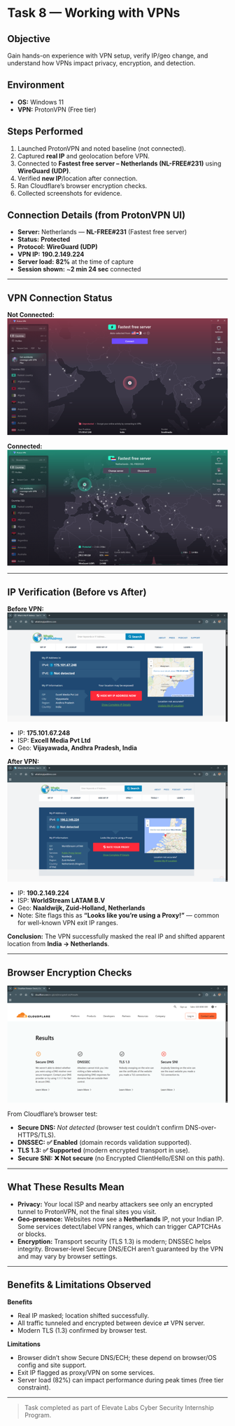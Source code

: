 # Task 8 — Working with VPNs

## Objective
Gain hands-on experience with VPN setup, verify IP/geo change, and understand how VPNs impact privacy, encryption, and detection.

## Environment
- **OS:** Windows 11  
- **VPN:** ProtonVPN (Free tier)

## Steps Performed
1. Launched ProtonVPN and noted baseline (not connected).  
2. Captured **real IP** and geolocation before VPN.  
3. Connected to **Fastest free server – Netherlands (NL-FREE#231)** using **WireGuard (UDP)**.  
4. Verified **new IP**/location after connection.  
5. Ran Cloudflare’s browser encryption checks.  
6. Collected screenshots for evidence.

## Connection Details (from ProtonVPN UI)
- **Server:** Netherlands — **NL-FREE#231** (Fastest free server)  
- **Status:** **Protected**  
- **Protocol:** **WireGuard (UDP)**  
- **VPN IP:** **190.2.149.224**  
- **Server load:** **82%** at the time of capture  
- **Session shown:** ~**2 min 24 sec** connected

---

## VPN Connection Status

**Not Connected:**  
![VPN Not Connected](./screenshots/vpn_not_connected.png)  

**Connected:**  
![VPN Connected](./screenshots/vpn_connected.png)  

---

## IP Verification (Before vs After)

**Before VPN:**  
![IP Before](./screenshots/ip_before.png)  
- IP: **175.101.67.248**  
- ISP: **Excell Media Pvt Ltd**  
- Geo: **Vijayawada, Andhra Pradesh, India**

**After VPN:**  
![IP After](./screenshots/ip_after.png)  
- IP: **190.2.149.224**  
- ISP: **WorldStream LATAM B.V**  
- Geo: **Naaldwijk, Zuid-Holland, Netherlands**  
- Note: Site flags this as **“Looks like you’re using a Proxy!”** — common for well-known VPN exit IP ranges.

**Conclusion:** The VPN successfully masked the real IP and shifted apparent location from **India → Netherlands**.

---

## Browser Encryption Checks
![Encryption Check](./screenshots/encryption_check.png)  

From Cloudflare’s browser test:
- **Secure DNS:** *Not detected* (browser test couldn’t confirm DNS-over-HTTPS/TLS).  
- **DNSSEC:** **✅ Enabled** (domain records validation supported).
- **TLS 1.3:** **✅ Supported** (modern encrypted transport in use).
- **Secure SNI:** **❌ Not secure** (no Encrypted ClientHello/ESNI on this path).  

---

## What These Results Mean
- **Privacy:** Your local ISP and nearby attackers see only an encrypted tunnel to ProtonVPN, not the final sites you visit.  
- **Geo-presence:** Websites now see a **Netherlands** IP, not your Indian IP. Some services detect/label VPN ranges, which can trigger CAPTCHAs or blocks.  
- **Encryption:** Transport security (TLS 1.3) is modern; DNSSEC helps integrity. Browser-level Secure DNS/ECH aren’t guaranteed by the VPN and may vary by browser settings.

---

## Benefits & Limitations Observed

**Benefits**
- Real IP masked; location shifted successfully.  
- All traffic tunneled and encrypted between device ⇄ VPN server.  
- Modern TLS (1.3) confirmed by browser test.

**Limitations**
- Browser didn’t show Secure DNS/ECH; these depend on browser/OS config and site support.  
- Exit IP flagged as proxy/VPN on some services.  
- Server load (82%) can impact performance during peak times (free tier constraint).

---

> Task completed as part of Elevate Labs Cyber Security Internship Program.
